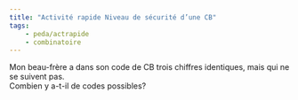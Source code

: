 ```yaml
---
title: "Activité rapide Niveau de sécurité d’une CB"
tags:
    - peda/actrapide
    - combinatoire
---
```


Mon beau-frère a dans son code de CB trois chiffres identiques, mais qui ne se
suivent pas.  
Combien y a-t-il de codes possibles?

